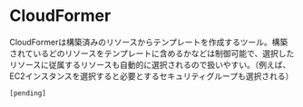 # CloudFormer

CloudFormerは構築済みのリソースからテンプレートを作成するツール。構築されているどのリソースをテンプレートに含めるかなどは制御可能で、選択したリソースに従属するリソースも自動的に選択されるので扱いやすい。（例えば、EC2インスタンスを選択すると必要とするセキュリティグループも選択される）

```
[pending]
```